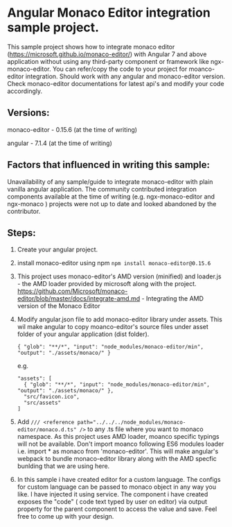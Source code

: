 <h1>Angular Monaco Editor integration sample project.</h1>

This sample project shows how to integrate monaco editor (https://microsoft.github.io/monaco-editor/) with Angular 7 and above application without using any third-party component or framework like ngx-monaco-editor. You can refer/copy the code to your project for moanco-editor integration. Should work with any angular and monaco-editor version.
Check monaco-editor documentations for latest api's and modify your code accordingly.

<h2>Versions:</h2>
monaco-editor     - 0.15.6 (at the time of writing)

angular		  - 7.1.4 (at the time of writing)

<h2>Factors that influenced in writing this sample: </h2>
	Unavailability of any sample/guide to integrate monaco-editor with plain vanilla angular application. The community contributed integration components available at the time of writing (e.g. ngx-monaco-editor and ngx-monaco ) projects were not up to date and looked abandoned by the contributor.
	

<h2>Steps:</h2>

1. Create your angular project.

2. install monaco-editor using npm
		```npm install monaco-editor@0.15.6 ```

3. This project uses monaco-editor's AMD version (minified) and loader.js - the AMD loader provided by microsoft along with the project.
	https://github.com/Microsoft/monaco-editor/blob/master/docs/integrate-amd.md - Integrating the AMD version of the Monaco Editor
	
4. Modify angular.json file to add monaco-editor library under assets. This wil make angular to copy moanco-editor's source files under asset folder of your angular application (dist folder).

	```{ "glob": "**/*", "input": "node_modules/monaco-editor/min", "output": "./assets/monaco/" }```

	e.g. 
	
	```
	"assets": [
	  { "glob": "**/*", "input": "node_modules/monaco-editor/min", "output": "./assets/monaco/" },
	  "src/favicon.ico",
	  "src/assets"
	]
	```

5. Add ``` /// <reference path="../../../node_modules/monaco-editor/monaco.d.ts" /> ``` to any .ts file where you want to monaco namespace. As this project uses AMD loader, moanco specific typings will not be available. 
	Don't import moanco following ES6 modules loader i.e. import * as monaco from 'monaco-editor'. This will make angular's webpack to bundle monaco-editor library along with the AMD specfic bunlding that we are using here.
	
6. In this sample i have created editor for a custom language. The configs for custom language can be passed to monaco object in any way you like. I have injected it using service.
   The component i have created exposes the "code" ( code text typed by user on editor) via output property for the parent component to access the value and save. Feel free to come up with your design.
